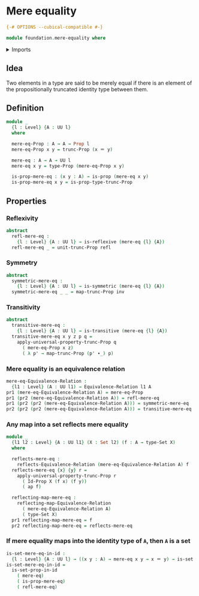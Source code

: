 # Mere equality

```agda
{-# OPTIONS --cubical-compatible #-}

module foundation.mere-equality where
```

<details><summary>Imports</summary>

```agda
open import foundation.action-on-identifications-functions
open import foundation.binary-relations
open import foundation.dependent-pair-types
open import foundation.functoriality-propositional-truncation
open import foundation.propositional-truncations
open import foundation.reflecting-maps-equivalence-relations
open import foundation.universe-levels

open import foundation-core.equivalence-relations
open import foundation-core.identity-types
open import foundation-core.propositions
open import foundation-core.sets
```

</details>

## Idea

Two elements in a type are said to be merely equal if there is an element of the
propositionally truncated identity type between them.

## Definition

```agda
module _
  {l : Level} {A : UU l}
  where

  mere-eq-Prop : A → A → Prop l
  mere-eq-Prop x y = trunc-Prop (x ＝ y)

  mere-eq : A → A → UU l
  mere-eq x y = type-Prop (mere-eq-Prop x y)

  is-prop-mere-eq : (x y : A) → is-prop (mere-eq x y)
  is-prop-mere-eq x y = is-prop-type-trunc-Prop
```

## Properties

### Reflexivity

```agda
abstract
  refl-mere-eq :
    {l : Level} {A : UU l} → is-reflexive (mere-eq {l} {A})
  refl-mere-eq _ = unit-trunc-Prop refl
```

### Symmetry

```agda
abstract
  symmetric-mere-eq :
    {l : Level} {A : UU l} → is-symmetric (mere-eq {l} {A})
  symmetric-mere-eq _ _ = map-trunc-Prop inv
```

### Transitivity

```agda
abstract
  transitive-mere-eq :
    {l : Level} {A : UU l} → is-transitive (mere-eq {l} {A})
  transitive-mere-eq x y z p q =
    apply-universal-property-trunc-Prop q
      ( mere-eq-Prop x z)
      ( λ p' → map-trunc-Prop (p' ∙_) p)
```

### Mere equality is an equivalence relation

```agda
mere-eq-Equivalence-Relation :
  {l1 : Level} (A : UU l1) → Equivalence-Relation l1 A
pr1 (mere-eq-Equivalence-Relation A) = mere-eq-Prop
pr1 (pr2 (mere-eq-Equivalence-Relation A)) = refl-mere-eq
pr1 (pr2 (pr2 (mere-eq-Equivalence-Relation A))) = symmetric-mere-eq
pr2 (pr2 (pr2 (mere-eq-Equivalence-Relation A))) = transitive-mere-eq
```

### Any map into a set reflects mere equality

```agda
module _
  {l1 l2 : Level} {A : UU l1} (X : Set l2) (f : A → type-Set X)
  where

  reflects-mere-eq :
    reflects-Equivalence-Relation (mere-eq-Equivalence-Relation A) f
  reflects-mere-eq {x} {y} r =
    apply-universal-property-trunc-Prop r
      ( Id-Prop X (f x) (f y))
      ( ap f)

  reflecting-map-mere-eq :
    reflecting-map-Equivalence-Relation
      ( mere-eq-Equivalence-Relation A)
      ( type-Set X)
  pr1 reflecting-map-mere-eq = f
  pr2 reflecting-map-mere-eq = reflects-mere-eq
```

### If mere equality maps into the identity type of `A`, then `A` is a set

```agda
is-set-mere-eq-in-id :
  {l : Level} {A : UU l} → ((x y : A) → mere-eq x y → x ＝ y) → is-set A
is-set-mere-eq-in-id =
  is-set-prop-in-id
    ( mere-eq)
    ( is-prop-mere-eq)
    ( refl-mere-eq)
```
